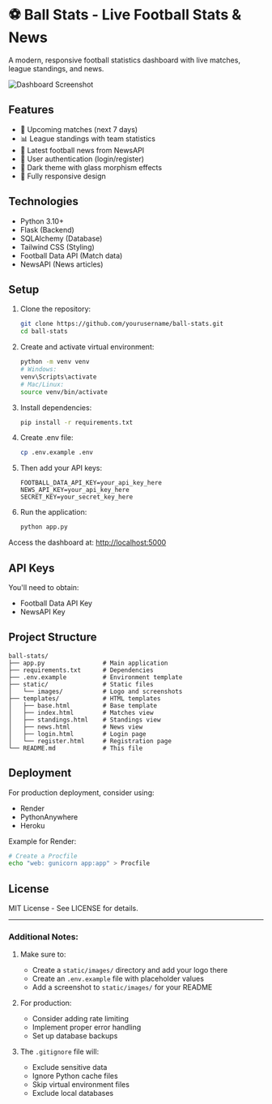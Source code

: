 
# ⚽ Ball Stats - Live Football Stats & News

A modern, responsive football statistics dashboard with live matches, league standings, and news.

![Dashboard Screenshot](static/images/screenshot.png)

## Features

- 📅 Upcoming matches (next 7 days)
- 📊 League standings with team statistics
- 📰 Latest football news from NewsAPI
- 🔐 User authentication (login/register)
- 🎨 Dark theme with glass morphism effects
- 📱 Fully responsive design

## Technologies

- Python 3.10+
- Flask (Backend)
- SQLAlchemy (Database)
- Tailwind CSS (Styling)
- Football Data API (Match data)
- NewsAPI (News articles)

## Setup

1. Clone the repository:
   ```bash
   git clone https://github.com/yourusername/ball-stats.git
   cd ball-stats
   ```

2. Create and activate virtual environment:
   ```bash
   python -m venv venv
   # Windows:
   venv\Scripts\activate
   # Mac/Linux:
   source venv/bin/activate
   ```

3. Install dependencies:
   ```bash
   pip install -r requirements.txt
   ```

4. Create .env file:
   ```bash
   cp .env.example .env
   ```

5. Then add your API keys:
   ```text
   FOOTBALL_DATA_API_KEY=your_api_key_here
   NEWS_API_KEY=your_api_key_here
   SECRET_KEY=your_secret_key_here
   ```

6. Run the application:
   ```bash
   python app.py
   ```

Access the dashboard at: [http://localhost:5000](http://localhost:5000)

## API Keys

You'll need to obtain:

- Football Data API Key
- NewsAPI Key

## Project Structure

```
ball-stats/
├── app.py                # Main application
├── requirements.txt      # Dependencies
├── .env.example          # Environment template
├── static/               # Static files
│   └── images/           # Logo and screenshots
├── templates/            # HTML templates
│   ├── base.html         # Base template
│   ├── index.html        # Matches view
│   ├── standings.html    # Standings view
│   ├── news.html         # News view
│   ├── login.html        # Login page
│   └── register.html     # Registration page
└── README.md             # This file
```

## Deployment

For production deployment, consider using:

- Render
- PythonAnywhere
- Heroku

Example for Render:
```bash
# Create a Procfile
echo "web: gunicorn app:app" > Procfile
```

## License

MIT License - See LICENSE for details.

---

### Additional Notes:

1. Make sure to:
   - Create a `static/images/` directory and add your logo there
   - Create an `.env.example` file with placeholder values
   - Add a screenshot to `static/images/` for your README

2. For production:
   - Consider adding rate limiting
   - Implement proper error handling
   - Set up database backups

3. The `.gitignore` file will:
   - Exclude sensitive data
   - Ignore Python cache files
   - Skip virtual environment files
   - Exclude local databases
